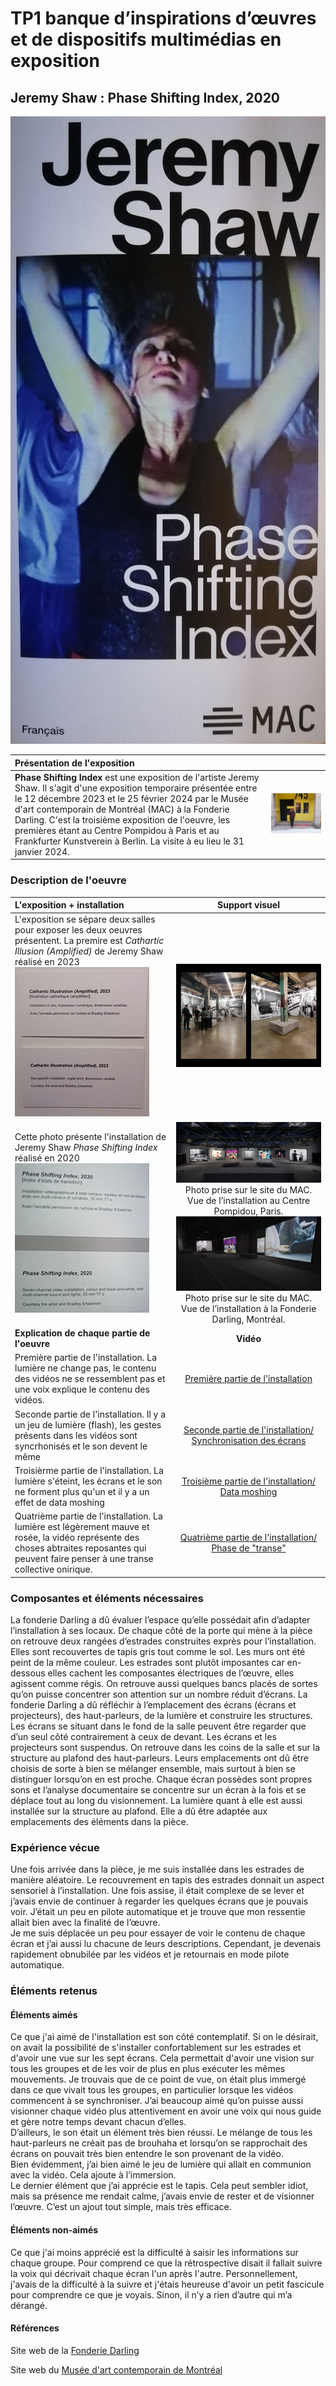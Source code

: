 # TP1 banque d’inspirations d’œuvres et de dispositifs multimédias en exposition
## Jeremy Shaw : Phase Shifting Index, 2020

![](.//media/PSI_affiche.jpg)

|Présentation de l'exposition  |  | 
| :---------------- | :------: |
| **Phase Shifting Index** est une exposition de l'artiste Jeremy Shaw. Il s'agit d'une exposition temporaire présentée entre le 12 décembre 2023 et le 25 février 2024 par le Musée d'art contemporain de Montréal (MAC) à la Fonderie Darling. C'est la troisième exposition de l'oeuvre, les premières étant au Centre Pompidou à Paris et au Frankfurter Kunstverein à Berlin. La visite à eu lieu le 31 janvier 2024.       |   ![](.//media/PSI_fonderie-darling.png)  |


### Description de l'oeuvre


|L'exposition + installation | Support visuel | 
| :---------------- | :------: |
|  L'exposition se sépare deux salles pour exposer les deux oeuvres présentent. La premire est *Cathartic Illusion (Amplified)* de Jeremy Shaw réalisé en 2023<br> ![](.//media/PSI_cartel_oeuvre1.png) | ![](.//media/PSI_salle_explication.png)   |
| Cette photo présente l'installation de Jeremy Shaw *Phase Shifting Index* réalisé en 2020 <br> ![](.//media/PSI_cartel_oeuvre2.png)    |  ![](.//media/PSI_salle_installation_mac.jpg) <br> Photo prise sur le site du MAC. Vue de l’installation au Centre Pompidou, Paris.<br> ![](.//media/PSI_salle_installation_fonderie.png) <br> Photo prise sur le site du MAC. Vue de l’installation à la Fonderie Darling, Montréal.|
|  **Explication de chaque partie de l'oeuvre**  |   **Vidéo**   |
| Première partie de l'installation. La lumière ne change pas, le contenu des vidéos ne se ressemblent pas et une voix explique le contenu des vidéos.|  [Première partie de l'installation](https://youtu.be/4jvv96aSgrk)  |
|  Seconde partie de l'installation. Il y a un jeu de lumière (flash), les gestes présents dans les vidéos sont syncrhonisés et le son devent le même |   [Seconde partie de l'installation/ Synchronisation des écrans](https://youtu.be/5gbJk9hSWLA)  |
| Troisièrme partie de l'installation. La lumière s'éteint, les écrans et le son ne forment plus qu'un et il y a un effet de data moshing|  [Troisième partie de l'installation/ Data moshing](https://youtu.be/oSTc4tf1tcU)   |
| Quatrième partie de l'installation. La lumière est légèrement mauve et rosée, la vidéo représente des choses abtraites reposantes qui peuvent faire penser à une transe collective onirique.|  [Quatrième partie de l'installation/ Phase de "transe"](https://youtu.be/wx8h1xLCFzc)  |



### Composantes et éléments nécessaires
La fonderie Darling a dû évaluer l’espace qu’elle possédait afin d’adapter l’installation à ses locaux. De chaque côté de la porte qui mène à la pièce on retrouve deux rangées d’estrades construites exprès pour l’installation. Elles sont recouvertes de tapis gris tout comme le sol. Les murs ont été peint de la même couleur. Les estrades sont plutôt imposantes car en-dessous elles cachent les composantes électriques de l’œuvre, elles agissent comme régis. On retrouve aussi quelques bancs placés de sortes qu’on puisse concentrer son attention sur un nombre réduit d’écrans. 
La fonderie Darling a dû réfléchir à l’emplacement des écrans (écrans et projecteurs), des haut-parleurs, de la lumière et construire les structures. 
Les écrans se situant dans le fond de la salle peuvent être regarder que d’un seul côté contrairement à ceux de devant. Les écrans et les projecteurs sont suspendus. 
On retrouve dans les coins de la salle et sur la structure au plafond des haut-parleurs. Leurs emplacements ont dû être choisis de sorte à bien se mélanger ensemble, mais surtout à bien se distinguer lorsqu’on en est proche. Chaque écran possèdes sont propres sons et l’analyse documentaire se concentre sur un écran à la fois et se déplace tout au long du visionnement.
La lumière quant à elle est aussi installée sur la structure au plafond. Elle a dû être adaptée aux emplacements des éléments dans la pièce. 

### Expérience vécue
Une fois arrivée dans la pièce, je me suis installée dans les estrades de manière aléatoire. Le recouvrement en tapis des estrades donnait un aspect sensoriel à l’installation. Une fois assise, il était complexe de se lever et j’avais envie de continuer à regarder les quelques écrans que je pouvais voir. J’était un peu en pilote automatique et je trouve que mon ressentie allait bien avec la finalité de l’œuvre. <br>
Je me suis déplacée un peu pour essayer de voir le contenu de chaque écran et j’ai aussi lu chacune de leurs descriptions. Cependant, je devenais rapidement obnubilée par les vidéos et je retournais en mode pilote automatique.

### Éléments retenus
#### Éléments aimés
Ce que j'ai aimé de l'installation est son côté contemplatif. Si on le désirait, on avait la possibilité de s'installer confortablement sur les estrades et d'avoir une vue sur les sept écrans. Cela permettait d'avoir une vision sur tous les groupes et de les voir de plus en plus exécuter les mêmes mouvements. Je trouvais que de ce point de vue, on était plus immergé dans ce que vivait tous les groupes, en particulier lorsque les vidéos commencent à se synchroniser. J’ai beaucoup aimé qu’on puisse aussi visionner chaque vidéo plus attentivement en avoir une voix qui nous guide et gère notre temps devant chacun d’elles. <br>
D’ailleurs, le son était un élément très bien réussi. Le mélange de tous les haut-parleurs ne créait pas de brouhaha et lorsqu’on se rapprochait des écrans on pouvait très bien entendre le son provenant de la vidéo. <br>
Bien évidemment, j’ai bien aimé le jeu de lumière qui allait en communion avec la vidéo. Cela ajoute à l’immersion. <br>
Le dernier élément que j’ai apprécie est le tapis. Cela peut sembler idiot, mais sa présence me rendait calme, j’avais envie de rester et de visionner l’œuvre. C’est un ajout tout simple, mais très efficace.


#### Éléments non-aimés
Ce que j'ai moins apprécié est la difficulté à saisir les informations sur chaque groupe. Pour comprend ce que la rétrospective disait il fallait suivre la voix qui décrivait chaque écran l'un après l'autre. Personnellement, j'avais de la difficulté à la suivre et j'étais heureuse d'avoir un petit fascicule pour comprendre ce que je voyais. Sinon, il n’y a rien d’autre qui m’a dérangé.



#### Références
Site web de la [Fonderie Darling](https://fonderiedarling.org/Phase-Shifting-Index)

Site web du [Musée d'art contemporain de Montréal](https://macm.org/expositions/jeremy-shaw/)
